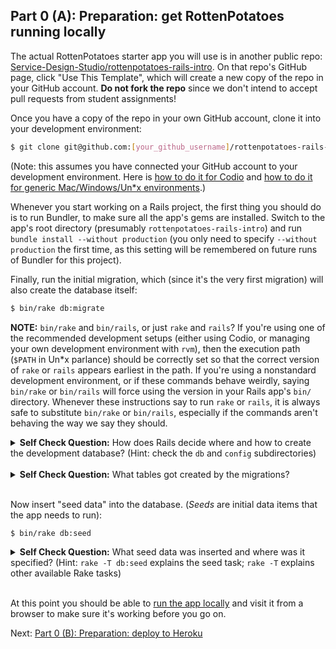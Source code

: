 ## Part 0 (A): Preparation: get RottenPotatoes running locally


 The actual RottenPotatoes starter app you will use is in another
 public repo:
 [Service-Design-Studio/rottenpotatoes-rails-intro](https://github.com/Service-Design-Studio/rottenpotatoes-rails-intro).
 On that repo's GitHub page, click "Use This Template", which will
 create a new copy of the repo in your GitHub account.  **Do not fork
 the repo** since we don't intend to accept pull requests from student assignments!

Once you have a copy of the repo in your own GitHub account, clone it
into your development environment:

 ```sh
 $ git clone git@github.com:[your_github_username]/rottenpotatoes-rails-intro.git
 ```

(Note: this assumes you have connected your GitHub account to your
development environment.  Here is  [how to do it for
Codio](https://docs.codio.com/dashboard/account/#adding-your-public-key-to-github-or-bitbucket) 
and [how to do it for generic Mac/Windows/Un*x environments](https://docs.github.com/en/free-pro-team@latest/github/authenticating-to-github/adding-a-new-ssh-key-to-your-github-account).)

Whenever you start working on a Rails project, the first thing you should do is to run Bundler, to make sure all the app's gems are installed.  Switch to the app's root directory (presumably `rottenpotatoes-rails-intro`) and run `bundle install --without production` (you only need to specify `--without production` the first time, as this setting will be remembered on future runs of Bundler for this project).

Finally, run the initial migration, which (since it's the very first
migration) will also create the database itself:

```sh
$ bin/rake db:migrate
```

**NOTE:** `bin/rake` and `bin/rails`, or just `rake` and `rails`?
If you're using one of the recommended development setups (either
using Codio, or managing your own development environment with `rvm`),
then the execution path (`$PATH` in Un*x parlance) should be correctly
set so that the correct version of `rake` or `rails` appears earliest
in the path.  If you're using a nonstandard development environment,
or if these commands behave weirdly, saying `bin/rake` or `bin/rails`
will force using the version in your Rails app's `bin/` directory.
Whenever these instructions say to run `rake` or `rails`, it is always
safe to substitute `bin/rake` or `bin/rails`, especially if the
commands aren't behaving the way we say they should.


<details>
  <summary><strong>Self Check Question:</strong> How does Rails decide where and how to create the development database? (Hint: check the <code>db</code> and <code>config</code> subdirectories)</summary>
  <p><blockquote>The <code>rake db:migrate</code> command creates a local development database (following the specifications in <code>config/database.yml</code>) and runs the migrations in <code>db/migrate</code> to create the app's schema.  It also creates/updates the file <code>db/schema.rb</code> to reflect the latest database schema.  <strong>Note: it's important to keep this file under version control.</strong> </blockquote></p>
</details>
<br />

<details>
  <summary><strong>Self Check Question:</strong> What tables got created by the migrations?</summary>
  <p><blockquote>The <code>movies</code> table itself and the rails-internal <code>schema_migrations</code> table that records which migrations have been run.</blockquote></p>
</details>
<br />

Now insert "seed data" into the database. (_Seeds_ are initial data items that the app needs to run):

```sh
$ bin/rake db:seed
```

<details>
  <summary><strong>Self Check Question:</strong> What seed data was inserted and where was it specified? (Hint: <code>rake -T db:seed</code> explains the seed task; <code>rake -T</code> explains other available Rake tasks)</summary>
  <p><blockquote>A set of movie data which is specified in <code>db/seeds.rb</code></blockquote></p>
</details>
<br />

At this point you should be able to [run the app locally](https://github.com/Service-Design-Studio/hw-hello-rails/blob/master/Codio.md) and visit
it from a browser to make sure it's working before you go on.


Next: [Part 0 (B): Preparation: deploy to Heroku](part_0_B.md)
